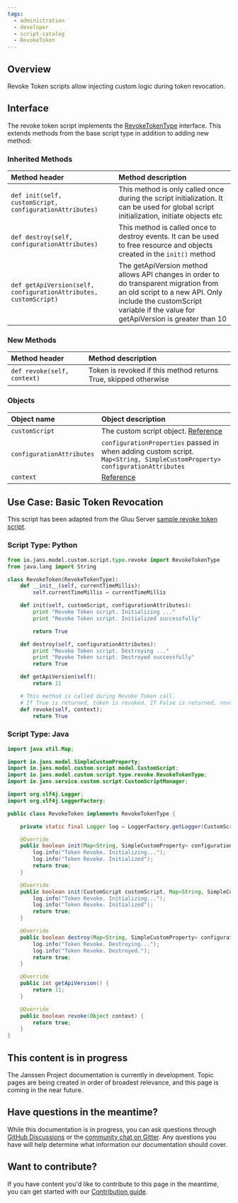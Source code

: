 ```yaml
---
tags:
  - administration
  - developer
  - script-catalog
  - RevokeToken
---
```


## Overview
Revoke Token scripts allow injecting custom logic during token revocation.

## Interface
The revoke token script implements the [RevokeTokenType](https://github.com/JanssenProject/jans/blob/main/jans-core/script/src/main/java/io/jans/model/custom/script/type/revoke/RevokeTokenType.java) interface. This extends methods from the base script type in addition to adding new method:

### Inherited Methods
| Method header | Method description |
|:-----|:------|
| `def init(self, customScript, configurationAttributes)` | This method is only called once during the script initialization. It can be used for global script initialization, initiate objects etc |
| `def destroy(self, configurationAttributes)` | This method is called once to destroy events. It can be used to free resource and objects created in the `init()` method |
| `def getApiVersion(self, configurationAttributes, customScript)` | The getApiVersion method allows API changes in order to do transparent migration from an old script to a new API. Only include the customScript variable if the value for getApiVersion is greater than 10 |

### New Methods
| Method header | Method description |
|:-----|:------|
| `def revoke(self, context)` | Token is revoked if this method returns True, skipped otherwise |

### Objects
| Object name | Object description |
|:-----|:------|
|`customScript`| The custom script object. [Reference](https://github.com/JanssenProject/jans/blob/main/jans-core/script/src/main/java/io/jans/model/custom/script/model/CustomScript.java) |
|`configurationAttributes`| `configurationProperties` passed in when adding custom script. `Map<String, SimpleCustomProperty> configurationAttributes` |
| `context` | [Reference](https://github.com/JanssenProject/jans/blob/main/jans-auth-server/server/src/main/java/io/jans/as/server/model/common/ExecutionContext.java) |

## Use Case: Basic Token Revocation
This script has been adapted from the Gluu Server [sample revoke token script](https://github.com/GluuFederation/community-edition-setup/blob/version_4.4.0/static/extension/revoke_token/revoke_token.py).

### Script Type: Python
```python
from io.jans.model.custom.script.type.revoke import RevokeTokenType
from java.lang import String

class RevokeToken(RevokeTokenType):
    def __init__(self, currentTimeMillis):
        self.currentTimeMillis = currentTimeMillis

    def init(self, customScript, configurationAttributes):
        print "Revoke Token script. Initializing ..."
        print "Revoke Token script. Initialized successfully"

        return True

    def destroy(self, configurationAttributes):
        print "Revoke Token script. Destroying ..."
        print "Revoke Token script. Destroyed successfully"
        return True

    def getApiVersion(self):
        return 11

    # This method is called during Revoke Token call.
    # If True is returned, token is revoked. If False is returned, revoking is skipped.
    def revoke(self, context):
        return True
```

### Script Type: Java
```java
import java.util.Map;

import io.jans.model.SimpleCustomProperty;
import io.jans.model.custom.script.model.CustomScript;
import io.jans.model.custom.script.type.revoke.RevokeTokenType;
import io.jans.service.custom.script.CustomScriptManager;

import org.slf4j.Logger;
import org.slf4j.LoggerFactory;

public class RevokeToken implements RevokeTokenType {

    private static final Logger log = LoggerFactory.getLogger(CustomScriptManager.class);

    @Override
	public boolean init(Map<String, SimpleCustomProperty> configurationAttributes) {
        log.info("Token Revoke. Initializing...");
        log.info("Token Revoke. Initialized");
        return true;
	}

	@Override
	public boolean init(CustomScript customScript, Map<String, SimpleCustomProperty> configurationAttributes) {
        log.info("Token Revoke. Initializing...");
        log.info("Token Revoke. Initialized");
        return true;
	}

	@Override
	public boolean destroy(Map<String, SimpleCustomProperty> configurationAttributes) {
        log.info("Token Revoke. Destroying...");
        log.info("Token Revoke. Destroyed.");
        return true;
	}

	@Override
	public int getApiVersion() {
		return 11;
	}

    @Override
    public boolean revoke(Object context) {
        return true;
    }
}
```

## This content is in progress

The Janssen Project documentation is currently in development. Topic pages are being created in order of broadest relevance, and this page is coming in the near future.

## Have questions in the meantime?

While this documentation is in progress, you can ask questions through [GitHub Discussions](https://github.com/JanssenProject/jans/discussions) or the [community chat on Gitter](https://gitter.im/JanssenProject/Lobby). Any questions you have will help determine what information our documentation should cover.

## Want to contribute?

If you have content you'd like to contribute to this page in the meantime, you can get started with our [Contribution guide](https://docs.jans.io/head/CONTRIBUTING/).